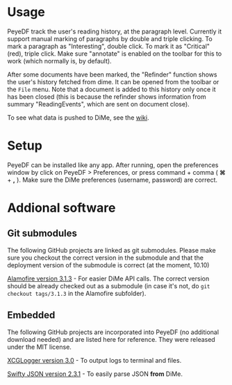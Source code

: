 # Usage

PeyeDF track the user's reading history, at the paragraph level. Currently it support manual marking of paragraphs by double and triple clicking. To mark a paragraph as "Interesting", double click. To mark it as "Critical" (red), triple click. Make sure "annotate" is enabled on the toolbar for this to work (which normally is, by default).

After some documents have been marked, the "Refinder" function shows the user's history fetched from dime. It can be opened from the toolbar or the `File` menu. Note that a document is added to this history only once it has been closed (this is because the refinder shows information from summary "ReadingEvents", which are sent on document close).

To see what data is pushed to DiMe, see the [wiki](https://github.com/HIIT/PeyeDF/wiki/Data-Format).

# Setup

PeyeDF can be installed like any app. After running, open the preferences window by click on PeyeDF > Preferences, or press command + comma ( **&#8984;** + **,** ). Make sure the DiMe preferences (username, password) are correct.

# Addional software

## Git submodules

The following GitHub projects are linked as git submodules. Please make sure you checkout the correct version in the submodule and that the deployment version of the submodule is correct (at the moment, 10.10)

[Alamofire version 3.1.3](https://github.com/Alamofire/Alamofire/releases/tag/3.1.3) - For easier DiMe API calls. The correct version should be already checked out as a submodule (in case it's not, do `git checkout tags/3.1.3` in the Alamofire subfolder).

## Embedded

The following GitHub projects are incorporated into PeyeDF (no additional download needed) and are listed here for reference. They were released under the MIT license.

[XCGLogger version 3.0](https://github.com/DaveWoodCom/XCGLogger/releases/tag/Version_3.0) - To output logs to terminal and files.

[Swifty JSON version 2.3.1](https://github.com/SwiftyJSON/SwiftyJSON/releases/tag/2.3.1) - To easily parse JSON **from** DiMe.
